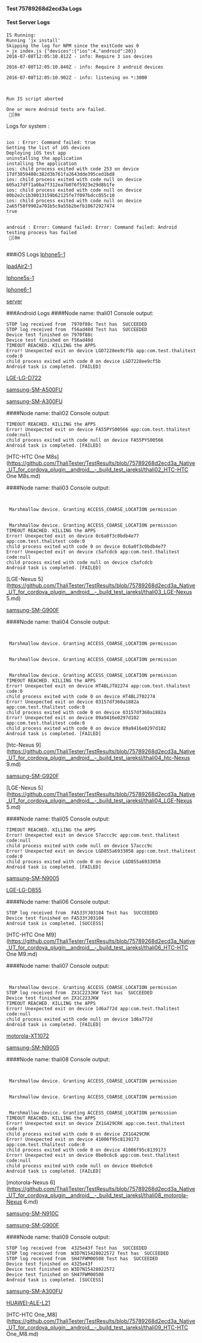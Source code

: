 #### Test 75789268d2ecd3a Logs

#### Test Server Logs
```
IS Running:
Running 'jx install'
Skipping the log for NPM since the exitCode was 0
> jx index.js {"devices":{"ios":4,"android":20}}
2016-07-08T12:05:10.812Z - info: Require 3 ios devices

2016-07-08T12:05:10.840Z - info: Require 3 android devices

2016-07-08T12:05:10.902Z - info: listening on *:3000


 
Run IS script aborted
 
One or more Android tests are failed.
 [0m

```


Logs for system : 
```

ios : Error: Command failed: true
Getting the list of iOS devices 
Deploying iOS test app 
uninstalling the application 
installing the application 
ios: child process exited with code 253 on device 17df3859480c382d3b761fa2643dde395ced1bd8 
ios: child process exited with code null on device 605a17dff1a0ba7f312ea7b076f5923e29d8b1fe 
ios: child process exited with code null on device 00b2e2c1b30013159b62125fe7f097bdcc055c10 
ios: child process exited with code null on device 2a65f58f9902a701b5c9a55b2befb18672927474 
true


android : Error: Command failed: Error: Command failed: Android testing process has failed
 [0m


```
###iOS Logs
[Iphone5-1](https://github.com/ThaliTester/TestResults/blob/75789268d2ecd3a_Native_UT_for_cordova_plugin__android__-_build_test_jareksl/iOS_Iphone5-1.md)

[IpadAir2-1](https://github.com/ThaliTester/TestResults/blob/75789268d2ecd3a_Native_UT_for_cordova_plugin__android__-_build_test_jareksl/iOS_IpadAir2-1.md)

[Iphone5s-1](https://github.com/ThaliTester/TestResults/blob/75789268d2ecd3a_Native_UT_for_cordova_plugin__android__-_build_test_jareksl/iOS_Iphone5s-1.md)

[Iphone6-1](https://github.com/ThaliTester/TestResults/blob/75789268d2ecd3a_Native_UT_for_cordova_plugin__android__-_build_test_jareksl/iOS_Iphone6-1.md)

[server](https://github.com/ThaliTester/TestResults/blob/75789268d2ecd3a_Native_UT_for_cordova_plugin__android__-_build_test_jareksl/iOS_server.md)


###Android Logs
####Node name: thali01
Console output:
```
STOP log received from  7970f88c Test has  SUCCEEDED
STOP log received from  f56ad48d Test has  SUCCEEDED
Device test finished on 7970f88c 
Device test finished on f56ad48d 
TIMEOUT REACHED. KILLING the APPS
Error! Unexpected exit on device LGD7228ee9cf5b app:com.test.thalitest code:0 
child process exited with code 0 on device LGD7228ee9cf5b 
Android task is completed. [FAILED]
```
[LGE-LG-D722](https://github.com/ThaliTester/TestResults/blob/75789268d2ecd3a_Native_UT_for_cordova_plugin__android__-_build_test_jareksl/thali01_LGE-LG-D722.md)

[samsung-SM-A500FU](https://github.com/ThaliTester/TestResults/blob/75789268d2ecd3a_Native_UT_for_cordova_plugin__android__-_build_test_jareksl/thali01_samsung-SM-A500FU.md)

[samsung-SM-A300FU](https://github.com/ThaliTester/TestResults/blob/75789268d2ecd3a_Native_UT_for_cordova_plugin__android__-_build_test_jareksl/thali01_samsung-SM-A300FU.md)

####Node name: thali02
Console output:
```
TIMEOUT REACHED. KILLING the APPS
Error! Unexpected exit on device FA55PYS00566 app:com.test.thalitest code:null 
child process exited with code null on device FA55PYS00566 
Android task is completed. [FAILED]
```
[HTC-HTC One M8s](https://github.com/ThaliTester/TestResults/blob/75789268d2ecd3a_Native_UT_for_cordova_plugin__android__-_build_test_jareksl/thali02_HTC-HTC One M8s.md)

####Node name: thali03
Console output:
```


 Marshmallow device. Granting ACCESS_COARSE_LOCATION permission


 Marshmallow device. Granting ACCESS_COARSE_LOCATION permission
TIMEOUT REACHED. KILLING the APPS
Error! Unexpected exit on device 0c6a0f3c0bdb4e77 app:com.test.thalitest code:0 
child process exited with code 0 on device 0c6a0f3c0bdb4e77 
Error! Unexpected exit on device c5afcdcb app:com.test.thalitest code:null 
child process exited with code null on device c5afcdcb 
Android task is completed. [FAILED]
```
[LGE-Nexus 5](https://github.com/ThaliTester/TestResults/blob/75789268d2ecd3a_Native_UT_for_cordova_plugin__android__-_build_test_jareksl/thali03_LGE-Nexus 5.md)

[samsung-SM-G900F](https://github.com/ThaliTester/TestResults/blob/75789268d2ecd3a_Native_UT_for_cordova_plugin__android__-_build_test_jareksl/thali03_samsung-SM-G900F.md)

####Node name: thali04
Console output:
```


 Marshmallow device. Granting ACCESS_COARSE_LOCATION permission


 Marshmallow device. Granting ACCESS_COARSE_LOCATION permission


 Marshmallow device. Granting ACCESS_COARSE_LOCATION permission
TIMEOUT REACHED. KILLING the APPS
Error! Unexpected exit on device HT4BLJT02274 app:com.test.thalitest code:0 
child process exited with code 0 on device HT4BLJT02274 
Error! Unexpected exit on device 03157df360a1882a app:com.test.thalitest code:0 
child process exited with code 0 on device 03157df360a1882a 
Error! Unexpected exit on device 09a9416e0297d102 app:com.test.thalitest code:0 
child process exited with code 0 on device 09a9416e0297d102 
Android task is completed. [FAILED]
```
[htc-Nexus 9](https://github.com/ThaliTester/TestResults/blob/75789268d2ecd3a_Native_UT_for_cordova_plugin__android__-_build_test_jareksl/thali04_htc-Nexus 9.md)

[samsung-SM-G920F](https://github.com/ThaliTester/TestResults/blob/75789268d2ecd3a_Native_UT_for_cordova_plugin__android__-_build_test_jareksl/thali04_samsung-SM-G920F.md)

[LGE-Nexus 5](https://github.com/ThaliTester/TestResults/blob/75789268d2ecd3a_Native_UT_for_cordova_plugin__android__-_build_test_jareksl/thali04_LGE-Nexus 5.md)

####Node name: thali05
Console output:
```
TIMEOUT REACHED. KILLING the APPS
Error! Unexpected exit on device 57accc9c app:com.test.thalitest code:null 
child process exited with code null on device 57accc9c 
Error! Unexpected exit on device LGD855a6933058 app:com.test.thalitest code:0 
child process exited with code 0 on device LGD855a6933058 
Android task is completed. [FAILED]
```
[samsung-SM-N9005](https://github.com/ThaliTester/TestResults/blob/75789268d2ecd3a_Native_UT_for_cordova_plugin__android__-_build_test_jareksl/thali05_samsung-SM-N9005.md)

[LGE-LG-D855](https://github.com/ThaliTester/TestResults/blob/75789268d2ecd3a_Native_UT_for_cordova_plugin__android__-_build_test_jareksl/thali05_LGE-LG-D855.md)

####Node name: thali06
Console output:
```
STOP log received from  FA533YJ03104 Test has  SUCCEEDED
Device test finished on FA533YJ03104 
Android task is completed. [SUCCESS]
```
[HTC-HTC One M9](https://github.com/ThaliTester/TestResults/blob/75789268d2ecd3a_Native_UT_for_cordova_plugin__android__-_build_test_jareksl/thali06_HTC-HTC One M9.md)

####Node name: thali07
Console output:
```


 Marshmallow device. Granting ACCESS_COARSE_LOCATION permission
STOP log received from  ZX1C223JKW Test has  SUCCEEDED
Device test finished on ZX1C223JKW 
TIMEOUT REACHED. KILLING the APPS
Error! Unexpected exit on device 1d6a772d app:com.test.thalitest code:null 
child process exited with code null on device 1d6a772d 
Android task is completed. [FAILED]
```
[motorola-XT1072](https://github.com/ThaliTester/TestResults/blob/75789268d2ecd3a_Native_UT_for_cordova_plugin__android__-_build_test_jareksl/thali07_motorola-XT1072.md)

[samsung-SM-N9005](https://github.com/ThaliTester/TestResults/blob/75789268d2ecd3a_Native_UT_for_cordova_plugin__android__-_build_test_jareksl/thali07_samsung-SM-N9005.md)

####Node name: thali08
Console output:
```


 Marshmallow device. Granting ACCESS_COARSE_LOCATION permission


 Marshmallow device. Granting ACCESS_COARSE_LOCATION permission


 Marshmallow device. Granting ACCESS_COARSE_LOCATION permission
TIMEOUT REACHED. KILLING the APPS
Error! Unexpected exit on device ZX1G429CRK app:com.test.thalitest code:0 
child process exited with code 0 on device ZX1G429CRK 
Error! Unexpected exit on device 41006f95c8139173 app:com.test.thalitest code:0 
child process exited with code 0 on device 41006f95c8139173 
Error! Unexpected exit on device 0be0c6c6 app:com.test.thalitest code:null 
child process exited with code null on device 0be0c6c6 
Android task is completed. [FAILED]
```
[motorola-Nexus 6](https://github.com/ThaliTester/TestResults/blob/75789268d2ecd3a_Native_UT_for_cordova_plugin__android__-_build_test_jareksl/thali08_motorola-Nexus 6.md)

[samsung-SM-N910C](https://github.com/ThaliTester/TestResults/blob/75789268d2ecd3a_Native_UT_for_cordova_plugin__android__-_build_test_jareksl/thali08_samsung-SM-N910C.md)

[samsung-SM-G900F](https://github.com/ThaliTester/TestResults/blob/75789268d2ecd3a_Native_UT_for_cordova_plugin__android__-_build_test_jareksl/thali08_samsung-SM-G900F.md)

####Node name: thali09
Console output:
```
STOP log received from  4325e43f Test has  SUCCEEDED
STOP log received from  W3D7N15428022572 Test has  SUCCEEDED
STOP log received from  SH47FWM00508 Test has  SUCCEEDED
Device test finished on 4325e43f 
Device test finished on W3D7N15428022572 
Device test finished on SH47FWM00508 
Android task is completed. [SUCCESS]
```
[samsung-SM-A300FU](https://github.com/ThaliTester/TestResults/blob/75789268d2ecd3a_Native_UT_for_cordova_plugin__android__-_build_test_jareksl/thali09_samsung-SM-A300FU.md)

[HUAWEI-ALE-L21](https://github.com/ThaliTester/TestResults/blob/75789268d2ecd3a_Native_UT_for_cordova_plugin__android__-_build_test_jareksl/thali09_HUAWEI-ALE-L21.md)

[HTC-HTC One_M8](https://github.com/ThaliTester/TestResults/blob/75789268d2ecd3a_Native_UT_for_cordova_plugin__android__-_build_test_jareksl/thali09_HTC-HTC One_M8.md)




